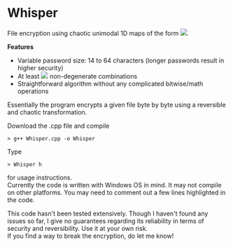 # Whisper
File encryption using chaotic unimodal 1D maps of the form <img src="https://render.githubusercontent.com/render/math?math=x' = rx^p(1-x)^q">

**Features**  
* Variable password size: 14 to 64 characters (longer passwords result in higher security)  
* At least <img src="https://render.githubusercontent.com/render/math?math=10^{27}"> non-degenerate combinations
* Straightforward algorithm without any complicated bitwise/math operations

Essentially the program encrypts a given file byte by byte using a reversible and chaotic transformation.  

Download the .cpp file and compile  
```
> g++ Whisper.cpp -o Whisper
```
Type  
```
> Whisper h
```
for usage instructions.  
Currently the code is written with Windows OS in mind. It may not compile on other platforms. You may need to comment out a few lines highlighted in the code.  

This code hasn't been tested extensively. Though I haven't found any issues so far, I give no guarantees regarding its reliability in terms of security and reversibility. Use it at your own risk.  
If you find a way to break the encryption, do let me know!
